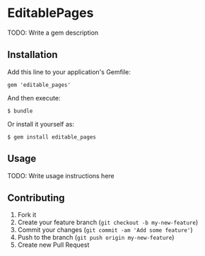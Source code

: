 # EditablePages

TODO: Write a gem description

## Installation

Add this line to your application's Gemfile:

    gem 'editable_pages'

And then execute:

    $ bundle

Or install it yourself as:

    $ gem install editable_pages

## Usage

TODO: Write usage instructions here

## Contributing

1. Fork it
2. Create your feature branch (`git checkout -b my-new-feature`)
3. Commit your changes (`git commit -am 'Add some feature'`)
4. Push to the branch (`git push origin my-new-feature`)
5. Create new Pull Request
